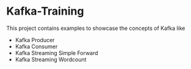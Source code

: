# Kafka-Training

This project contains examples to showcase the concepts of Kafka like

- Kafka Producer
- Kafka Consumer
- Kafka Streaming Simple Forward
- Kafka Streaming Wordcount
